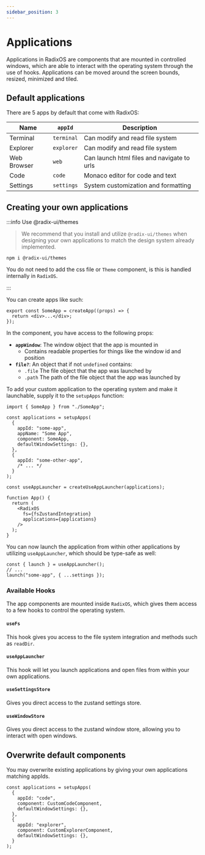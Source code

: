 ```yaml
---
sidebar_position: 3
---
```


# Applications

Applications in RadixOS are components that are mounted in controlled windows, which are able to interact with the operating system through the use of hooks. Applications can be moved around the screen bounds, resized, minimized and tiled.

## Default applications

There are 5 apps by default that come with RadixOS:

| Name        | `appId`    | Description                                |
| ----------- | ---------- | ------------------------------------------ |
| Terminal    | `terminal` | Can modify and read file system            |
| Explorer    | `explorer` | Can modify and read file system            |
| Web Browser | `web`      | Can launch html files and navigate to urls |
| Code        | `code`     | Monaco editor for code and text            |
| Settings    | `settings` | System customization and formatting        |

## Creating your own applications

:::info Use @radix-ui/themes

> We recommend that you install and utilize `@radix-ui/themes` when designing your own applications to match the design system already implemented.

```shell
npm i @radix-ui/themes
```

You do not need to add the css file or `Theme` component, is this is handled internally in `RadixOS`.

:::

You can create apps like such:

```tsx title="SomeApp.tsx"
export const SomeApp = createApp((props) => {
  return <div>...</div>;
});
```

In the component, you have access to the following props:

- **`appWindow`**: The window object that the app is mounted in
  - Contains readable properties for things like the window id and position
- **`file?`**: An object that if not `undefined` contains:
  - `.file` The file object that the app was launched by
  - `.path` The path of the file object that the app was launched by

To add your custom application to the operating system and make it launchable, supply it to the `setupApps` function:

```tsx title="App.tsx"
import { SomeApp } from "./SomeApp";

const applications = setupApps(
  {
    appId: "some-app",
    appName: "Some App",
    component: SomeApp,
    defaultWindowSettings: {},
  },
  {
    appId: "some-other-app",
    /* ... */
  }
);

const useAppLauncher = createUseAppLauncher(applications);

function App() {
  return (
    <RadixOS
      fs={fsZustandIntegration}
      applications={applications}
    />
  );
}
```

You can now launch the application from within other applications by utilizing `useAppLauncher`, which should be type-safe as well:

```tsx
const { launch } = useAppLauncher();
// ...
launch("some-app", { ...settings });
```

### Available Hooks

The app components are mounted inside `RadixOS`, which gives them access to a few hooks to control the operating system.

#### `useFs`

This hook gives you access to the file system integration and methods such as `readDir`.

#### `useAppLauncher`

This hook will let you launch applications and open files from within your own applications.

#### `useSettingsStore`

Gives you direct access to the zustand settings store.

#### `useWindowStore`

Gives you direct access to the zustand window store, allowing you to interact with open windows.

## Overwrite default components

You may overwrite existing applications by giving your own applications matching appIds.

```tsx
const applications = setupApps(
  {
    appId: "code",
    component: CustomCodeComponent,
    defaultWindowSettings: {},
  },
  {
    appId: "explorer",
    component: CustomExplorerComponent,
    defaultWindowSettings: {},
  }
);
```
